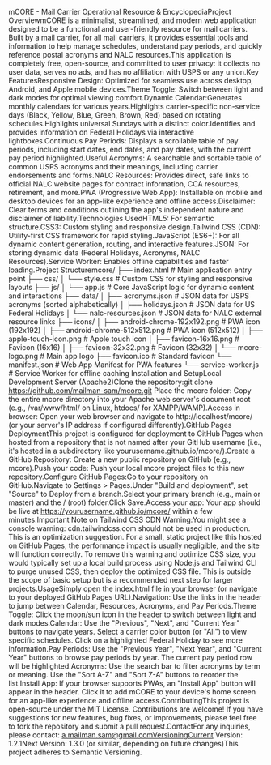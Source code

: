 mCORE - Mail Carrier Operational Resource & EncyclopediaProject OverviewmCORE is a minimalist, streamlined, and modern web application designed to be a functional and user-friendly resource for mail carriers. Built by a mail carrier, for all mail carriers, it provides essential tools and information to help manage schedules, understand pay periods, and quickly reference postal acronyms and NALC resources.This application is completely free, open-source, and committed to user privacy: it collects no user data, serves no ads, and has no affiliation with USPS or any union.Key FeaturesResponsive Design: Optimized for seamless use across desktop, Android, and Apple mobile devices.Theme Toggle: Switch between light and dark modes for optimal viewing comfort.Dynamic Calendar:Generates monthly calendars for various years.Highlights carrier-specific non-service days (Black, Yellow, Blue, Green, Brown, Red) based on rotating schedules.Highlights universal Sundays with a distinct color.Identifies and provides information on Federal Holidays via interactive lightboxes.Continuous Pay Periods: Displays a scrollable table of pay periods, including start dates, end dates, and pay dates, with the current pay period highlighted.Useful Acronyms: A searchable and sortable table of common USPS acronyms and their meanings, including carrier endorsements and forms.NALC Resources: Provides direct, safe links to official NALC website pages for contract information, CCA resources, retirement, and more.PWA (Progressive Web App): Installable on mobile and desktop devices for an app-like experience and offline access.Disclaimer: Clear terms and conditions outlining the app's independent nature and disclaimer of liability.Technologies UsedHTML5: For semantic structure.CSS3: Custom styling and responsive design.Tailwind CSS (CDN): Utility-first CSS framework for rapid styling.JavaScript (ES6+): For all dynamic content generation, routing, and interactive features.JSON: For storing dynamic data (Federal Holidays, Acronyms, NALC Resources).Service Worker: Enables offline capabilities and faster loading.Project Structuremcore/
├── index.html                # Main application entry point
├── css/
│   └── style.css             # Custom CSS for styling and responsive layouts
├── js/
│   └── app.js                # Core JavaScript logic for dynamic content and interactions
├── data/
│   ├── acronyms.json         # JSON data for USPS acronyms (sorted alphabetically)
│   ├── holidays.json         # JSON data for US Federal Holidays
│   └── nalc-resources.json   # JSON data for NALC external resource links
├── icons/
│   ├── android-chrome-192x192.png  # PWA icon (192x192)
│   ├── android-chrome-512x512.png  # PWA icon (512x512)
│   ├── apple-touch-icon.png        # Apple touch icon
│   ├── favicon-16x16.png           # Favicon (16x16)
│   ├── favicon-32x32.png           # Favicon (32x32)
│   └── mcore-logo.png              # Main app logo
├── favicon.ico               # Standard favicon
└── manifest.json             # Web App Manifest for PWA features
└── service-worker.js         # Service Worker for offline caching
Installation and SetupLocal Development Server (Apache2)Clone the repository:git clone https://github.com/mailman-sam/mcore.git
Place the mcore folder: Copy the entire mcore directory into your Apache web server's document root (e.g., /var/www/html/ on Linux, htdocs/ for XAMPP/WAMP).Access in browser: Open your web browser and navigate to http://localhost/mcore/ (or your server's IP address if configured differently).GitHub Pages DeploymentThis project is configured for deployment to GitHub Pages when hosted from a repository that is not named after your GitHub username (i.e., it's hosted in a subdirectory like yourusername.github.io/mcore/).Create a GitHub Repository: Create a new public repository on GitHub (e.g., mcore).Push your code: Push your local mcore project files to this new repository.Configure GitHub Pages:Go to your repository on GitHub.Navigate to Settings > Pages.Under "Build and deployment", set "Source" to Deploy from a branch.Select your primary branch (e.g., main or master) and the / (root) folder.Click Save.Access your app: Your app should be live at https://yourusername.github.io/mcore/ within a few minutes.Important Note on Tailwind CSS CDN Warning:You might see a console warning: cdn.tailwindcss.com should not be used in production. This is an optimization suggestion. For a small, static project like this hosted on GitHub Pages, the performance impact is usually negligible, and the site will function correctly. To remove this warning and optimize CSS size, you would typically set up a local build process using Node.js and Tailwind CLI to purge unused CSS, then deploy the optimized CSS file. This is outside the scope of basic setup but is a recommended next step for larger projects.UsageSimply open the index.html file in your browser (or navigate to your deployed GitHub Pages URL).Navigation: Use the links in the header to jump between Calendar, Resources, Acronyms, and Pay Periods.Theme Toggle: Click the moon/sun icon in the header to switch between light and dark modes.Calendar: Use the "Previous", "Next", and "Current Year" buttons to navigate years. Select a carrier color button (or "All") to view specific schedules. Click on a highlighted Federal Holiday to see more information.Pay Periods: Use the "Previous Year", "Next Year", and "Current Year" buttons to browse pay periods by year. The current pay period row will be highlighted.Acronyms: Use the search bar to filter acronyms by term or meaning. Use the "Sort A-Z" and "Sort Z-A" buttons to reorder the list.Install App: If your browser supports PWAs, an "Install App" button will appear in the header. Click it to add mCORE to your device's home screen for an app-like experience and offline access.ContributingThis project is open-source under the MIT License. Contributions are welcome! If you have suggestions for new features, bug fixes, or improvements, please feel free to fork the repository and submit a pull request.ContactFor any inquiries, please contact: a.mailman.sam@gmail.comVersioningCurrent Version: 1.2.1Next Version: 1.3.0 (or similar, depending on future changes)This project adheres to Semantic Versioning.
